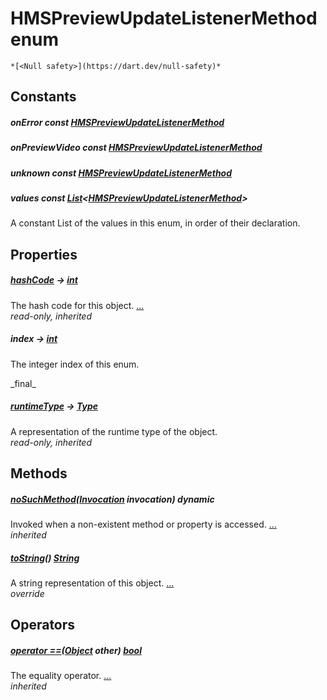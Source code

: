 


# HMSPreviewUpdateListenerMethod enum




    *[<Null safety>](https://dart.dev/null-safety)*










## Constants

##### onError const [HMSPreviewUpdateListenerMethod](../enum_hms_preview_update_listener_method/HMSPreviewUpdateListenerMethod-class.md)



   




##### onPreviewVideo const [HMSPreviewUpdateListenerMethod](../enum_hms_preview_update_listener_method/HMSPreviewUpdateListenerMethod-class.md)



   




##### unknown const [HMSPreviewUpdateListenerMethod](../enum_hms_preview_update_listener_method/HMSPreviewUpdateListenerMethod-class.md)



   




##### values const [List](https://api.flutter.dev/flutter/dart-core/List-class.html)&lt;[HMSPreviewUpdateListenerMethod](../enum_hms_preview_update_listener_method/HMSPreviewUpdateListenerMethod-class.md)>



<p>A constant List of the values in this enum, in order of their declaration.</p>   






## Properties

##### [hashCode](https://api.flutter.dev/flutter/dart-core/Object/hashCode.html) &#8594; [int](https://api.flutter.dev/flutter/dart-core/int-class.html)



The hash code for this object. [...](https://api.flutter.dev/flutter/dart-core/Object/hashCode.html)  
_read-only, inherited_



##### index &#8594; [int](https://api.flutter.dev/flutter/dart-core/int-class.html)



<p>The integer index of this enum.</p>   
_final_



##### [runtimeType](https://api.flutter.dev/flutter/dart-core/Object/runtimeType.html) &#8594; [Type](https://api.flutter.dev/flutter/dart-core/Type-class.html)



A representation of the runtime type of the object.   
_read-only, inherited_




## Methods

##### [noSuchMethod](https://api.flutter.dev/flutter/dart-core/Object/noSuchMethod.html)([Invocation](https://api.flutter.dev/flutter/dart-core/Invocation-class.html) invocation) dynamic



Invoked when a non-existent method or property is accessed. [...](https://api.flutter.dev/flutter/dart-core/Object/noSuchMethod.html)  
_inherited_



##### [toString](../enum_hms_preview_update_listener_method/HMSPreviewUpdateListenerMethod/toString.md)() [String](https://api.flutter.dev/flutter/dart-core/String-class.html)



A string representation of this object. [...](../enum_hms_preview_update_listener_method/HMSPreviewUpdateListenerMethod/toString.md)  
_override_




## Operators

##### [operator ==](https://api.flutter.dev/flutter/dart-core/Object/operator_equals.html)([Object](https://api.flutter.dev/flutter/dart-core/Object-class.html) other) [bool](https://api.flutter.dev/flutter/dart-core/bool-class.html)



The equality operator. [...](https://api.flutter.dev/flutter/dart-core/Object/operator_equals.html)  
_inherited_










